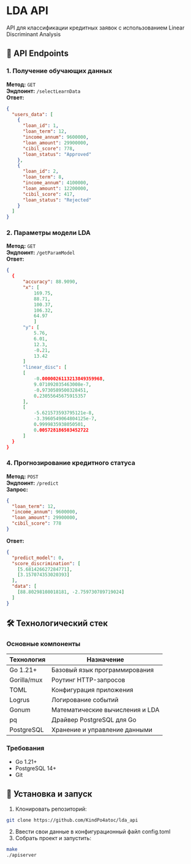 # LDA API

API для классификации кредитных заявок с использованием Linear Discriminant Analysis

## 📡 API Endpoints

### 1. Получение обучающих данных
**Метод:** `GET`  
**Эндпоинт:** `/selectLearnData`  
**Ответ:**  
```json
{
  "users_data": [
    {
      "loan_id": 1,
      "loan_term": 12,
      "income_annum": 9600000,
      "loan_amount": 29900000,
      "cibil_score": 778,
      "loan_status": "Approved"
    },
    {
      "loan_id": 2,
      "loan_term": 8,
      "income_annum": 4100000,
      "loan_amount": 12200000,
      "cibil_score": 417,
      "loan_status": "Rejected"
    }
  ]
}
```
### 2. Параметры модели LDA
**Метод:** `GET`  
**Эндпоинт:** `/getParamModel`  
**Ответ:**  
```json
{
  {
      "accuracy": 88.9090,
      "x": [
          169.75,
          88.71,
          100.37,
          106.32,
          64.97
          ]
      "y": [
          5.76,
          6.01,
          12.3,
          -0.21,
          13.42
      ]
      "linear_disc": [
      [
          -0.0000026113213849359968,
          9.071092035463008e-7,
          -0.9730589500328451,
          0.23055645675915357
      ],
      [
          -5.621573593795121e-8,
          -3.3960549064804125e-7,
          0.9999835938050501,
          0.005728186503452722
      ]
  }
}
```
### 4. Прогнозирование кредитного статуса
**Метод:** `POST`  
**Эндпоинт:** `/predict`  
**Запрос:**
```json
{
  "loan_term": 12,
  "income_annum": 9600000,
  "loan_amount": 29900000,
  "cibil_score": 778
}
```
**Ответ:**  
```json
{
  "predict_model": 0,
  "score_discrimination": [
    [5.681426627284771],
    [3.157074353020393]
  ],
  "data": [
    [88.80298108018181, -2.759730789719024]
  ]
}
```
## 🛠 Технологический стек

### Основные компоненты
| Технология | Назначение |
|------------|------------|
| Go 1.21+   | Базовый язык программирования |
| Gorilla/mux | Роутинг HTTP-запросов |
| TOML       | Конфигурация приложения |
| Logrus     | Логирование событий |
| Gonum      | Математические вычисления и LDA |
| pq         | Драйвер PostgreSQL для Go |
| PostgreSQL | Хранение и управление данными |

### Требования
- Go 1.21+
- PostgreSQL 14+
- Git
## 🚀 Установка и запуск
1. Клонировать репозиторий:
```bash
git clone https://github.com/KindPo4atoc/lda_api
```
2. Ввести свои данные в конфигурационный файл config.toml
3. Собрать проект и запустить:
```bash
make
./apiserver
```

